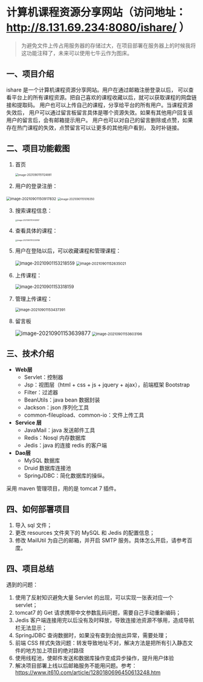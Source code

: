# 计算机课程资源分享网站（访问地址：http://8.131.69.234:8080/ishare/ ）
> 为避免文件上传占用服务器的存储过大，在项目部署在服务器上的时候我将这功能注释了，未来可以使用七牛云作为图床。

## 一、项目介绍

ishare 是一个计算机课程资源分享网站。用户在通过邮箱注册登录以后，
可以查看平台上的所有课程资源。把自己喜欢的课程收藏以后，就可以获取课程的网盘链接和提取码。
用户也可以上传自己的课程，分享给平台的所有用户。当课程资源失效后，
用户可以通过留言板留言具体是哪个资源失效。如果有其他用户回复该用户的留言后，会有邮箱提示用户。
用户也可以对自己的留言删除或点赞，如果存在热门课程的失效，点赞留言可以让更多的其他用户看到，
及时补链接。





## 二、项目功能截图

1. 首页

    <img src="https://gitee.com/Roroldo/ImgRepo/raw/master/image-20210901151124881.png" alt="image-20210901151124881" style="zoom:50%;" />

2. 用户的登录注册：

<img src="https://gitee.com/Roroldo/ImgRepo/raw/master/image-20210901150917832.png" alt="image-20210901150917832" style="zoom:67%;" />

<img src="https://gitee.com/Roroldo/ImgRepo/raw/master/image-20210901151016350.png" alt="image-20210901151016350" style="zoom: 50%;" />

3. 搜索课程信息：

    <img src="https://gitee.com/Roroldo/ImgRepo/raw/master/image-20210901151438187.png" alt="image-20210901151438187" style="zoom: 33%;" />

    

4. 查看具体的课程：

    <img src="https://gitee.com/Roroldo/ImgRepo/raw/master/image-20210901151239788.png" alt="image-20210901151239788" style="zoom: 33%;" />

5. 用户在登陆以后，可以收藏课程和管理课程：

    <img src="https://gitee.com/Roroldo/ImgRepo/raw/master/image-20210901153218559.png" alt="image-20210901153218559" style="zoom:80%;" />

    <img src="https://gitee.com/Roroldo/ImgRepo/raw/master/image-20210901152635021.png" alt="image-20210901152635021" style="zoom: 67%;" />

6. 上传课程：

    <img src="https://gitee.com/Roroldo/ImgRepo/raw/master/image-20210901153318159.png" alt="image-20210901153318159" style="zoom:80%;" />

7. 管理上传课程：

    <img src="https://gitee.com/Roroldo/ImgRepo/raw/master/image-20210901153437391.png" alt="image-20210901153437391" style="zoom: 67%;" />

8. 留言板

    <img src="https://gitee.com/Roroldo/ImgRepo/raw/master/image-20210901153639877.png" alt="image-20210901153639877"  />

    <img src="https://gitee.com/Roroldo/ImgRepo/raw/master/image-20210901153603196.png" alt="image-20210901153603196" style="zoom: 67%;" />

    



## 三、技术介绍

* **Web层**
    * Servlet：控制器
    * Jsp：视图层（html + css + js + jquery + ajax），前端框架 Bootstrap
    * Filter：过滤器
    * BeanUtils：java bean 数据封装
    * Jackson：json 序列化工具
    * common-fileupload、common-io：文件上传工具
* **Service 层**
    * JavaMail：java 发送邮件工具
    * Redis：Nosql 内存数据库
    * Jedis：java 的连接 redis 的客户端
* **Dao层**
    * MySQL 数据库
    * Druid 数据库连接池
    * SpringJDBC：简化数据库的操纵。

采用 maven 管理项目，用的是 tomcat 7 插件。


## 四、如何部署项目

1. 导入 sql 文件；
2. 更改 resources 文件夹下的 MySQL 和 Jedis 的配置信息；
3. 修改 MailUtil 为自己的邮箱，并开启 SMTP 服务。具体怎么开启，请参考百度。



## 四、项目总结

遇到的问题：

1. 使用了反射知识避免大量 Servlet 的出现，可以实现一张表对应一个 servlet；
2. tomcat7 的 Get 请求携带中文参数乱码问题，需要自己手动重新编码；
3. Jedis 客户端连接用完以后没有及时释放，导致连接池资源不够用，造成导航栏无法显示；
4. SpringJDBC 查询数据时，如果没有查到会抛出异常，需要处理；
5. 前端 CSS 样式失效问题：转发导致地址不对，解决方法是把所有引入静态文件的地方加上项目的绝对路径
6. 使用线程池，使邮件发送和数据库操作变成异步操作，提升用户体验
7. 解决项目部署上线以后邮箱服务不能用问题。参考：https://www.it610.com/article/1280180696450613248.htm


